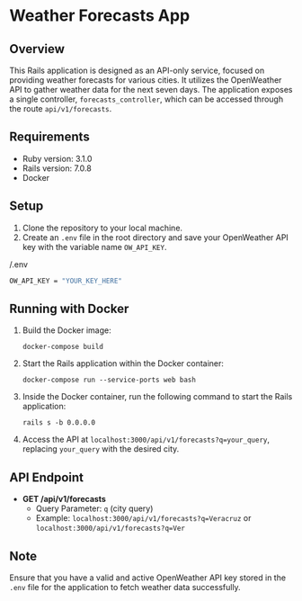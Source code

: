 # Weather Forecasts App

## Overview

This Rails application is designed as an API-only service, focused on providing weather forecasts for various cities. It utilizes the OpenWeather API to gather weather data for the next seven days. The application exposes a single controller, `forecasts_controller`, which can be accessed through the route `api/v1/forecasts`.

## Requirements

- Ruby version: 3.1.0
- Rails version: 7.0.8
- Docker

## Setup
1. Clone the repository to your local machine.
2. Create an `.env` file in the root directory and save your OpenWeather API key with the variable name `OW_API_KEY`.

/.env
```bash
OW_API_KEY = "YOUR_KEY_HERE"
```

## Running with Docker
1. Build the Docker image:
   ```
   docker-compose build
   ```

2. Start the Rails application within the Docker container:
   ```
   docker-compose run --service-ports web bash
   ```

3. Inside the Docker container, run the following command to start the Rails application:
   ```
   rails s -b 0.0.0.0
   ```

4. Access the API at `localhost:3000/api/v1/forecasts?q=your_query`, replacing `your_query` with the desired city.

## API Endpoint
- **GET /api/v1/forecasts**
  - Query Parameter: `q` (city query)
  - Example: `localhost:3000/api/v1/forecasts?q=Veracruz` or `localhost:3000/api/v1/forecasts?q=Ver`

## Note
Ensure that you have a valid and active OpenWeather API key stored in the `.env` file for the application to fetch weather data successfully.